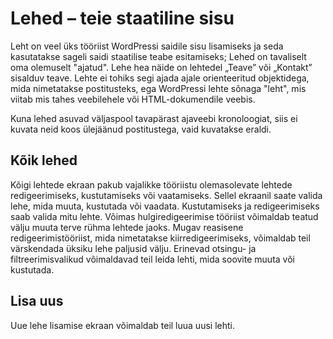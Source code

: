 # Lehed – teie staatiline sisu

Leht on veel üks tööriist WordPressi saidile sisu lisamiseks ja seda kasutatakse sageli saidi staatilise teabe esitamiseks; Lehed on tavaliselt oma olemuselt "ajatud". Lehe hea näide on lehtedel „Teave” või „Kontakt” sisalduv teave. Lehte ei tohiks segi ajada ajale orienteeritud objektidega, mida nimetatakse postitusteks, ega WordPressi lehte sõnaga "leht", mis viitab mis tahes veebilehele või HTML-dokumendile veebis.

Kuna lehed asuvad väljaspool tavapärast ajaveebi kronoloogiat, siis ei kuvata neid koos ülejäänud postitustega, vaid kuvatakse eraldi.

## Kõik lehed

Kõigi lehtede ekraan pakub vajalikke tööriistu olemasolevate lehtede redigeerimiseks, kustutamiseks või vaatamiseks. Sellel ekraanil saate valida lehe, mida muuta, kustutada või vaadata. Kustutamiseks ja redigeerimiseks saab valida mitu lehte. Võimas hulgiredigeerimise tööriist võimaldab teatud välju muuta terve rühma lehtede jaoks. Mugav reasisene redigeerimistööriist, mida nimetatakse kiirredigeerimiseks, võimaldab teil värskendada üksiku lehe paljusid välju. Erinevad otsingu- ja filtreerimisvalikud võimaldavad teil leida lehti, mida soovite muuta või kustutada.

## Lisa uus

Uue lehe lisamise ekraan võimaldab teil luua uusi lehti.